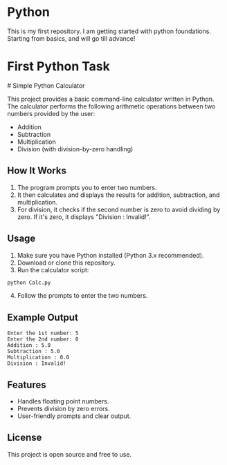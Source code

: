 # Python
This is my first repository. I am getting started with python foundations. Starting from basics, and will go till advance!

<h1> First Python Task </h1>
# Simple Python Calculator

This project provides a basic command-line calculator written in Python. The calculator performs the following arithmetic operations between two numbers provided by the user:

- Addition
- Subtraction
- Multiplication
- Division (with division-by-zero handling)

## How It Works

1. The program prompts you to enter two numbers.
2. It then calculates and displays the results for addition, subtraction, and multiplication.
3. For division, it checks if the second number is zero to avoid dividing by zero. If it's zero, it displays "Division : Invalid!".

## Usage

1. Make sure you have Python installed (Python 3.x recommended).
2. Download or clone this repository.
3. Run the calculator script:

```bash
python Calc.py
```

4. Follow the prompts to enter the two numbers.

## Example Output

```
Enter the 1st number: 5
Enter the 2nd number: 0
Addition : 5.0
Subtraction : 5.0
Multiplication : 0.0
Division : Invalid!
```

## Features

- Handles floating point numbers.
- Prevents division by zero errors.
- User-friendly prompts and clear output.

## License

This project is open source and free to use.
